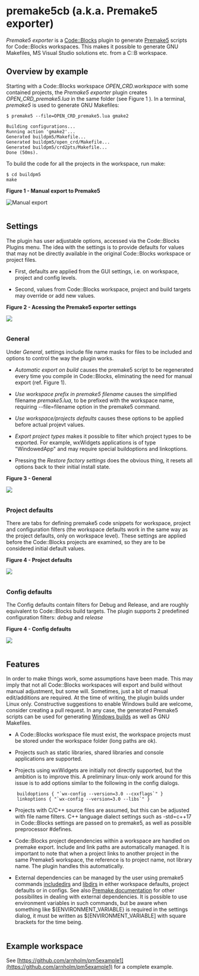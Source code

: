 # premake5cb (a.k.a. Premake5 exporter)

*Premake5 exporter* is a [Code::Blocks](https://www.codeblocks.org/) plugin to generate [Premake5](https://premake.github.io/docs/) scripts for Code::Blocks workspaces. This makes it possible to generate GNU Makefiles, MS Visual Studio solutions etc. from a C::B workspace.

## Overview by example

Starting with a Code::Blocks workspace *OPEN_CRD.workspace* with some contained projects, the *Premake5 exporter* plugin creates *OPEN_CRD_premake5.lua* in the same folder (see Figure 1 ). In a terminal, *premake5* is used to generate GNU Makefiles:
    
```
$ premake5 --file=OPEN_CRD_premake5.lua gmake2

Building configurations...
Running action 'gmake2'...
Generated buildpm5/Makefile...
Generated buildpm5/open_crd/Makefile...
Generated buildpm5/crd2pts/Makefile...
Done (50ms).
```

To build the code for all the projects in the workspace, run make:

```
$ cd buildpm5
make
```

**Figure 1 - Manual export to Premake5**

![Manual export](images/plugin_export.png)

```

```
## Settings

The plugin has user adjustable options, accessed via the Code::Blocks Plugins menu. The idea with the settings is to provide defaults for values that may not be directly available in the original Code::Blocks workspace or project files.

* First, defaults are applied from the GUI settings, i.e. on workspace, project and config levels.

* Second, values from Code::Blocks workspace, project and build targets may override or add new values.


**Figure 2 - Acessing the Premake5 exporter settings**

![](images/plugin_menu.png)


```

```
### General
Under *General*, settings include file name masks for files to be included and options to control the way the plugin works. 

* *Automatic export on build*  causes the premake5 script to be regenerated every time you compile in Code::Blocks, eliminating the need for manual export (ref. Figure 1). 

* *Use workspace prefix in premake5 filename* causes the simplified filename *premake5.lua*, to be prefixed with the workspace name, requiring --file=filename option in the premake5 command. 

* *Use workspace/projects defaults* causes these options to be applied before actual projevt values. 

* *Export project types* makes it possible to filter which project types to be exported. For example, wxWidgets applications is of type "WindowedApp" and may require special buildoptions and linkoptions.

* Pressing the *Restore factory settings* does the obvious thing, it resets all options back to their initial install state.

**Figure 3 - General**

![](images/plugin_general.png)


```

```
### Project defaults
There are  tabs for defining premake5 code snippets for workspace, project and configuration filters (the workspace defaults work in the same way as the project defaults, only on workspace level). These settings are applied before the Code::Blocks projects are examined, so they are to be considered initial default values.

**Figure 4 - Project defaults**

![](images/plugin_project.png)

```

```
### Config defaults

The Config defaults contain filters for Debug and Release, and are roughly equivalent to Code::Blocks build targets. The plugin supports 2 predefined configuration filters: *debug* and *release*

**Figure 4 - Config defaults**

![](images/plugin_config.png)

```

```


## Features

In order to make things work, some assumptions have been made. This may imply that not all Code::Blocks workspaces will export and build without manual adjustment, but some will. Sometimes, just a bit of manual edit/additions are required.  At the time of writing, the plugin builds under Linux only. Constructive suggestions to enable Windows build are welcome, consider creating a pull request. In any case, the generated Premake5 scripts can be used for generating [Windows builds](https://premake.github.io/docs/Using-Premake) as well as GNU Makefiles.

* A Code::Blocks workspace file must exist, the workspace projects must be stored under the workspace folder (long paths are ok).

* Projects such as static libraries, shared libraries and console applications are supported. 

* Projects using wxWidgets are initially not directly supported, but the ambition is to improve this. A preliminary linux-only work around for this issue is to add options similar to the following in the config dialogs.

```
    buildoptions { "`wx-config --version=3.0 --cxxflags`" }
    linkoptions { "`wx-config --version=3.0 --libs`" }
```
* Projects with C/C++ source files are assumed, but this can be adjusted with file name filters. C++ language dialect settings such as -std=c++17 in Code::Blocks settings are passed on to premake5, as well as possible preprocessor #defines.

* Code::Blocks project dependencies within a workspace are handled on premake export. Include and link paths are automatically managed. It is important to note that when a project links to another project in the same Premake5 workspace, the reference is to project name, not library name. The plugin handles this automatically.

* External dependencies can be managed by the user using premake5 commands [includedirs](https://premake.github.io/docs/includedirs/) and [libdirs](https://premake.github.io/docs/libdirs/) in either workspace defaults, project defaults or in configs. See also [Premake documentation](https://premake.github.io/docs/) for other possibilites in dealing with external dependencies. It is possible to use environment variables in such commands, but be aware when something like ${ENVIRONMENT_VARIABLE} is required in the settings dialog, it must be written as $[ENVIRONMENT_VARIABLE] with square brackets for the time being.


```

```

## Example workspace

See [https://github.com/arnholm/pm5example1](https://github.com/arnholm/pm5example1) for a complete example.

